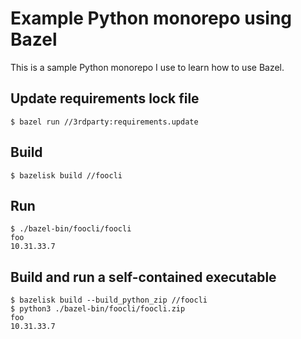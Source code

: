 Example Python monorepo using Bazel
===================================

This is a sample Python monorepo I use to learn how to use Bazel.

Update requirements lock file
-----------------------------

```shell
$ bazel run //3rdparty:requirements.update
```

Build
-----

```shell
$ bazelisk build //foocli
```

Run
---

```shell
$ ./bazel-bin/foocli/foocli
foo
10.31.33.7
```

Build and run a self-contained executable
-----------------------------------------

```shell
$ bazelisk build --build_python_zip //foocli
$ python3 ./bazel-bin/foocli/foocli.zip
foo
10.31.33.7
```
